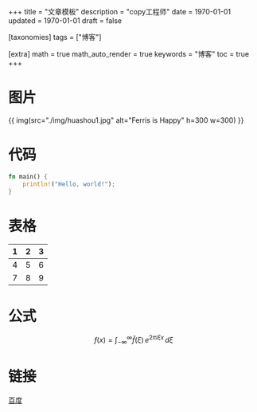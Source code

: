 +++
title = "文章模板"
description = "copy工程师"
date = 1970-01-01
updated = 1970-01-01
draft = false

[taxonomies]
tags = ["博客"]

[extra]
math = true
math_auto_render = true
keywords = "博客"
toc = true
+++


# 图片

{{ img(src="./img/huashou1.jpg" alt="Ferris is Happy" h=300 w=300) }}

<!-- ![画手](./img/huashou1.jpg) -->

# 代码

```rust
fn main() {
    println!("Hello, world!");
}
```

# 表格

| 1 | 2 | 3 |
|---|---|---|
| 4 | 5 | 6 |
| 7 | 8 | 9 |

# 公式

$$
f(x) = \int_{-\infty}^\infty\hat f(\xi)\,e^{2 \pi i \xi x}\,d\xi
$$

# 链接

[百度](https://www.baidu.com)